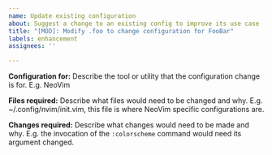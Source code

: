 ```yaml
---
name: Update existing configuration
about: Suggest a change to an existing config to improve its use case
title: "[MOD]: Modify .foo to change configuration for FooBar"
labels: enhancement
assignees: ''

---
```


**Configuration for:**
Describe the tool or utility that the configuration change is for. E.g. NeoVim

**Files required:**
Describe what files would need to be changed and why. E.g. ~/.config/nvim/init.vim,
this file is where NeoVim specific configurations are.

**Changes required:**
Describe what changes would need to be made and why. E.g. the invocation of the
`:colorscheme` command would need its argument changed.
